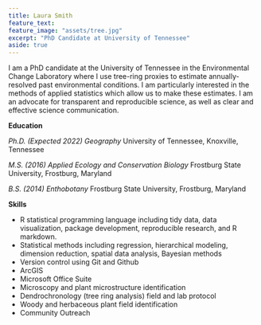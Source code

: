 ```yaml
---
title: Laura Smith
feature_text:
feature_image: "assets/tree.jpg"
excerpt: "PhD Candidate at University of Tennessee"
aside: true
---
```


I am a PhD candidate at the University of Tennessee in the Environmental Change Laboratory where I use tree-ring proxies to estimate annually-resolved past environmental conditions. I am particularly interested in the methods of applied statistics which allow us to make these estimates. I am an advocate for transparent and reproducible science, as well as clear and effective science communication. 

**Education**

*Ph.D. (Expected 2022) Geography* University of Tennessee, Knoxville, Tennessee

*M.S. (2016) Applied Ecology and Conservation Biology* Frostburg State University, Frostburg, Maryland

*B.S. (2014) Enthobotany* Frostburg State University, Frostburg, Maryland

**Skills**

-	R statistical programming language including tidy data, data visualization, package development, reproducible research, and R markdown.
-	Statistical methods including regression, hierarchical modeling, dimension reduction, spatial data analysis, Bayesian methods
- Version control using Git and Github
-	ArcGIS
-	Microsoft Office Suite
-	Microscopy and plant microstructure identification
-	Dendrochronology (tree ring analysis) field and lab protocol
-	Woody and herbaceous plant field identification
-	Community Outreach

